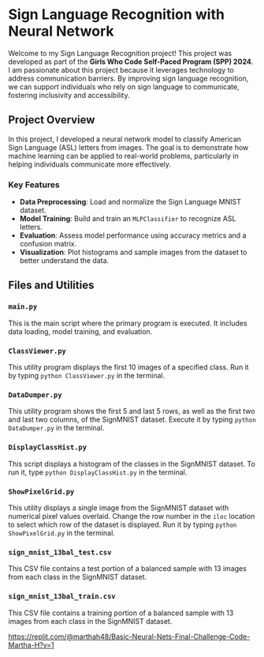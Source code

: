 # Sign Language Recognition with Neural Network

Welcome to my Sign Language Recognition project! This project was developed as part of the **Girls Who Code Self-Paced Program (SPP) 2024**. I am passionate about this project because it leverages technology to address communication barriers. By improving sign language recognition, we can support individuals who rely on sign language to communicate, fostering inclusivity and accessibility.


## Project Overview

In this project, I developed a neural network model to classify American Sign Language (ASL) letters from images. The goal is to demonstrate how machine learning can be applied to real-world problems, particularly in helping individuals communicate more effectively.

### Key Features

- **Data Preprocessing**: Load and normalize the Sign Language MNIST dataset.
- **Model Training**: Build and train an `MLPClassifier` to recognize ASL letters.
- **Evaluation**: Assess model performance using accuracy metrics and a confusion matrix.
- **Visualization**: Plot histograms and sample images from the dataset to better understand the data.

## Files and Utilities

### `main.py`
This is the main script where the primary program is executed. It includes data loading, model training, and evaluation.

### `ClassViewer.py`
This utility program displays the first 10 images of a specified class. Run it by typing `python ClassViewer.py` in the terminal.

### `DataDumper.py`
This utility program shows the first 5 and last 5 rows, as well as the first two and last two columns, of the SignMNIST dataset. Execute it by typing `python DataDumper.py` in the terminal.

### `DisplayClassHist.py`
This script displays a histogram of the classes in the SignMNIST dataset. To run it, type `python DisplayClassHist.py` in the terminal.

### `ShowPixelGrid.py`
This utility displays a single image from the SignMNIST dataset with numerical pixel values overlaid. Change the row number in the `iloc` location to select which row of the dataset is displayed. Run it by typing `python ShowPixelGrid.py` in the terminal.

### `sign_mnist_13bal_test.csv`
This CSV file contains a test portion of a balanced sample with 13 images from each class in the SignMNIST dataset.

### `sign_mnist_13bal_train.csv`
This CSV file contains a training portion of a balanced sample with 13 images from each class in the SignMNIST dataset.


https://replit.com/@marthah48/Basic-Neural-Nets-Final-Challenge-Code-Martha-H?v=1
